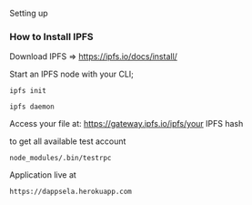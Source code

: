 Setting up 





### How to Install IPFS

Download IPFS => https://ipfs.io/docs/install/

Start an IPFS node with your CLI;

```
ipfs init 
```

```
ipfs daemon 
```

Access your file at: https://gateway.ipfs.io/ipfs/your IPFS hash

to get all available test account
```
node_modules/.bin/testrpc
```

Application live at 
```
https://dappsela.herokuapp.com
```